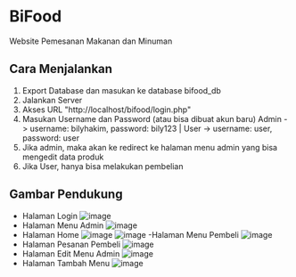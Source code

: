 # BiFood
Website Pemesanan Makanan dan Minuman

## Cara Menjalankan
1. Export Database dan masukan ke database bifood_db
2. Jalankan Server
3. Akses URL "http://localhost/bifood/login.php"
4. Masukan Username dan Password (atau bisa dibuat akun baru) Admin -> username: bilyhakim, password: bily123 | User -> username: user, password: user
5. Jika admin, maka akan ke redirect ke halaman menu admin yang bisa mengedit data produk
6. Jika User, hanya bisa melakukan pembelian

## Gambar Pendukung
- Halaman Login
![image](https://user-images.githubusercontent.com/56821766/176750835-275c948b-0719-401b-8258-4bcd9e283050.png)
- Halaman Menu Admin
![image](https://user-images.githubusercontent.com/56821766/176805930-63bfdfe4-cfb4-403e-926e-1a2861ffd39a.png)
- Halaman Home
![image](https://user-images.githubusercontent.com/56821766/176819726-71086c97-0325-4a49-91a1-f30423e0ad5f.png)
![image](https://user-images.githubusercontent.com/56821766/176819834-19b5303c-dace-4ae1-bd00-ed2f4f9afeaf.png)
-Halaman Menu Pembeli
![image](https://user-images.githubusercontent.com/56821766/176820001-7ec29311-c1f2-4ee5-a901-b69da763c596.png)
- Halaman Pesanan Pembeli
![image](https://user-images.githubusercontent.com/56821766/176820090-2ddc5a8c-aefa-49d1-89a4-bc2baaed95e0.png)
- Halaman Edit Menu Admin
![image](https://user-images.githubusercontent.com/56821766/176820954-0f7c9ed5-3cc6-4f30-822d-c43197aa25c8.png)
- Halaman Tambah Menu
![image](https://user-images.githubusercontent.com/56821766/176821174-eab5ecb4-fad2-4369-a19b-17d361728f81.png)


